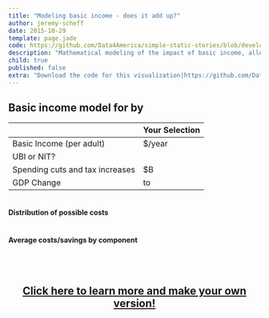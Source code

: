 ```yaml
---
title: "Modeling basic income - does it add up?"
author: jeremy-scheff
date: 2015-10-29
template: page.jade
code: https://github.com/Data4America/simple-static-stories/blob/development/contents/basic-income/basic-income.js
description: "Mathematical modeling of the impact of basic income, allowing users to interactively customize the model and see if they can make the numbers add up."
child: true
published: false
extra: "Download the code for this visualization|https://github.com/Data4America/jobmaps, Download The Data|https://datahub.io/dataset/where-are-the-jobs, Learn how we did it|https://data4america.org/geography-american-jobs/how-to/"
---
```


<link rel="stylesheet" type="text/css" href="../basic-income.css">

<h2>Basic income model for <span class="regionNameText"></span> by <span class="personNameText"></span></h2>

<table class="ui definition table">
  <thead>
    <tr>
      <th></th>
      <th>Your Selection</th>
    </tr>
  </thead>
  <tbody>
    <tr>
      <td>Basic Income (per adult)</td>
      <td>$<span id="reviewBasicIncome"></span>/year</td>
    </tr>
    <tr>
      <td>UBI or NIT?</td>
      <td><span id="reviewUbiOrNit"></span></td>
    </tr>
    <tr>
      <td>Spending cuts and tax increases</td>
      <td>$<span id="reviewCutsTaxes"></span>B</td>
    </tr>
    <tr>
      <td>GDP Change</td>
      <td><span id="reviewGdpRangeMin"></span> to <span id="reviewGdpRangeMax"></span></td>
    </tr>
  </tbody>
</table>

<div class="ui two column stackable grid">
  <div class="column">
    <h4>Distribution of possible costs</h4>
    <div id="biDist"></div>
  </div>
  <div class="column">
    <h4>Average costs/savings by component</h4>
    <table id="biBars" class="biBars"></table>
  </div>
</div>

<br>
<center><h2><a href="..">Click here to learn more and make your own version!</a></h2></center>

<script type="text/javascript" src="https://cdnjs.cloudflare.com/ajax/libs/d3/3.5.6/d3.min.js"></script>
<script type="text/javascript" src="../basic-income.js"></script>
